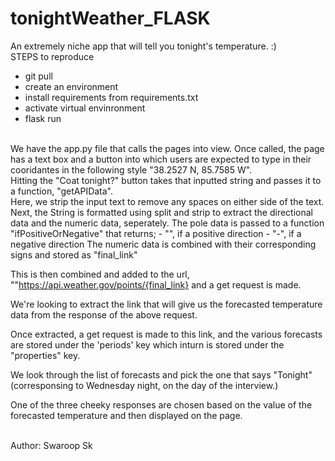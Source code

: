 # tonightWeather_FLASK
An extremely niche app that will tell you tonight's temperature. :)
<br>
STEPS to reproduce
- git pull
- create an environment
- install requirements from requirements.txt
- activate virtual envinronment
- flask run


<br>
We have the app.py file that calls the pages into view.
Once called, the page has a text box and a button into which users are expected to type in their cooridantes in the following style "38.2527 N, 85.7585 W".

<br>
Hitting the "Coat tonight?" button takes that inputted string and passes it to a function, "getAPIData".
<br>
Here, we strip the input text to remove any spaces on either side of the text.
<br>
Next, the String is formatted using split and strip to extract the directional data and the numeric data, seperately.
The pole data is passed to a function "ifPositiveOrNegative" that returns;
- "", if a positive direction
- "-", if a negative direction
The numeric data is combined with their corresponding signs and stored as "final_link"

This is then combined and added to the url, ""https://api.weather.gov/points/{final_link} and a get request is made.

We're looking to extract the link that will give us the forecasted temperature data from the response of the above request.

Once extracted, a get request is made to this link, and the various forecasts are stored under the 'periods' key which inturn is stored under the "properties" key.

We look through the  list of forecasts and pick the one that says "Tonight" (corresponsing to Wednesday night, on the day of the interview.)

One of the three cheeky responses are chosen based on the value of the forecasted temperature and then displayed on the page.

<br>
Author: Swaroop Sk
<br>

